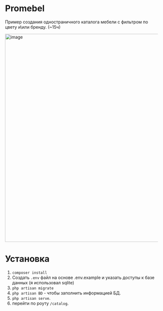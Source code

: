 # Promebel

Пример создания одностраничного каталога мебели с фильтром по цвету и\или бренду. (~15ч)

<img width="686" alt="image" src="https://github.com/user-attachments/assets/dc3da269-2246-43b0-b9bf-c03d77f56599">


# Установка

1. `composer install`
2. Создать `.env` файл на основе .env.example и указать доступы к базе данных (я использовал sqlite)
3. `php artisan migrate`
4. `php artisan BD` - чтобы заполнить информацией БД.
5. `php artisan serve`.
6. перейти по роуту `/catalog`.
